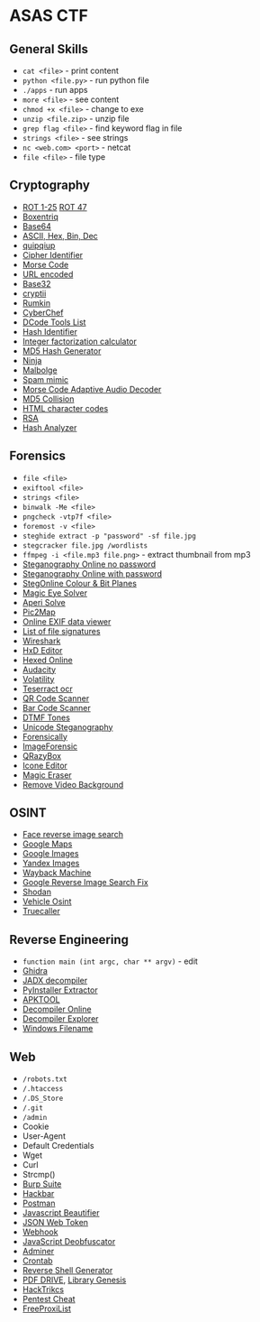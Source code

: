 # ASAS CTF 

## General Skills
- `cat <file>` - print content
- `python <file.py>` - run python file
- `./apps` - run apps
- `more <file>` - see content
- `chmod +x <file>` - change to exe
- `unzip <file.zip>` - unzip file
- `grep flag <file>` - find keyword flag in file
- `strings <file>` - see strings
- `nc <web.com> <port>` - netcat
- `file <file>` - file type

## Cryptography
- [ROT 1-25](https://rot13.com/) [ROT 47](https://www.boxentriq.com/code-breaking/rot13)
- [Boxentriq](https://www.boxentriq.com)
- [Base64](https://www.base64decode.org)
- [ASCII, Hex, Bin, Dec](https://www.rapidtables.com/convert/number/ascii-hex-bin-dec-converter.html)
- [quipqiup](https://quipqiup.com)
- [Cipher Identifier](https://www.dcode.fr/cipher-identifier)
- [Morse Code](http://www.unit-conversion.info/texttools/morse-code/)
- [URL encoded](https://www.urldecoder.org)
- [Base32](https://emn178.github.io/online-tools/base32_decode.html)
- [cryptii](https://cryptii.com)
- [Rumkin](https://rumkin.com/tools/cipher/)
- [CyberChef](https://gchq.github.io/CyberChef/)
- [DCode Tools List](https://www.dcode.fr/tools-list)
- [Hash Identifier](https://www.dcode.fr/hash-identifier)
- [Integer factorization calculator](https://www.alpertron.com.ar/ECM.HTM)
- [MD5 Hash Generator](https://www.md5hashgenerator.com)
- [Ninja](https://scwf.dima.ninja)
- [Malbolge](http://malbolge.doleczek.pl)
- [Spam mimic](https://www.spammimic.com/index.cgi)
- [Morse Code Adaptive Audio Decoder](https://morsecode.world/international/decoder/audio-decoder-adaptive.html)
- [MD5 Collision](https://www.mscs.dal.ca/~selinger/md5collision/)
- [HTML character codes](https://www.rapidtables.com/web/html/html-codes.html)
- [RSA](https://github.com/RsaCtfTool/RsaCtfTool)
- [Hash Analyzer](https://www.tunnelsup.com/hash-analyzer/)

## Forensics
- `file <file>`
- `exiftool <file>`
- `strings <file>`
- `binwalk -Me <file>`
- `pngcheck -vtp7f <file>`
- `foremost -v <file>`
- `steghide extract -p "password" -sf file.jpg`
- `stegcracker file.jpg /wordlists`
- `ffmpeg -i <file.mp3 file.png>` - extract thumbnail from mp3
- [Steganography Online no password](https://stylesuxx.github.io/steganography/)
- [Steganography Online with password](https://futureboy.us/stegano/decinput.html)
- [StegOnline Colour & Bit Planes](https://stegonline.georgeom.net/upload)
- [Magic Eye Solver](http://magiceye.ecksdee.co.uk)
- [Aperi Solve](https://aperisolve.fr)
- [Pic2Map](https://www.pic2map.com)
- [Online EXIF data viewer](https://jimpl.com/)
- [List of file signatures](https://en.wikipedia.org/wiki/List_of_file_signatures)
- [Wireshark](https://www.wireshark.org/download.html)
- [HxD Editor](https://mh-nexus.de/en/hxd/)
- [Hexed Online](https://hexed.it)
- [Audacity](https://www.audacityteam.org)
- [Volatility](https://github.com/volatilityfoundation/volatility)
- [Teserract ocr](https://github.com/tesseract-ocr/tesseract)
- [QR Code Scanner](https://pageloot.com/qr-code-scanner/)
- [Bar Code Scanner](https://zxing.org/w/decode.jspx)
- [DTMF Tones](http://dialabc.com/sound/detect/)
- [Unicode Steganography](https://330k.github.io/misc_tools/unicode_steganography.html)
- [Forensically](https://29a.ch/photo-forensics/#forensic-magnifier)
- [ImageForensic](https://www.imageforensic.org)
- [QRazyBox](https://merri.cx/qrazybox/)
- [Icone Editor](https://redketchup.io/icon-editor)
- [Magic Eraser](https://magicstudio.com/magiceraser/)
- [Remove Video Background](https://www.unscreen.com)

## OSINT
- [Face reverse image search](https://pimeyes.com/en)
- [Google Maps](https://www.google.com/maps)
- [Google Images](https://images.google.com)
- [Yandex Images](https://yandex.com/images/)
- [Wayback Machine](https://archive.org/web/)
- [Google Reverse Image Search Fix](https://googlelens.imagesniper.eu)
- [Shodan](https://monitor.shodan.io)
- [Vehicle Osint](https://github.com/TheBurnsy/Vehicle-OSINT-Collection)
- [Truecaller](https://www.truecaller.com)

## Reverse Engineering
- `function main (int argc, char ** argv)` - edit
- [Ghidra](https://ghidra-sre.org)
- [JADX decompiler](https://github.com/skylot/jadx)
- [PyInstaller Extractor](https://github.com/extremecoders-re/pyinstxtractor)
- [APKTOOL](https://ibotpeaches.github.io/Apktool/)
- [Decompiler Online](https://www.decompiler.com)
- [Decompiler Explorer](https://dogbolt.org)
- [Windows Filename](https://www.echotrail.io)

## Web
- `/robots.txt`
- `/.htaccess`
- `/.DS_Store`
- `/.git`
- `/admin`
- Cookie
- User-Agent
- Default Credentials
- Wget
- Curl
- Strcmp()
- [Burp Suite](https://portswigger.net/burp/communitydownload)
- [Hackbar](https://chrome.google.com/webstore/detail/hackbar/djmoeoifnlhjolebkehmpaocfnipknbh)
- [Postman](https://app.getpostman.com/app/download/win64)
- [Javascript Beautifier](https://codebeautify.org/jsviewer)
- [JSON Web Token](https://jwt.io)
- [Webhook](https://pipedream.com/requestbin)
- [JavaScript Deobfuscator](https://lelinhtinh.github.io/de4js/)
- [Adminer](https://www.adminer.org/en/)
- [Crontab](https://crontab.guru)
- [Reverse Shell Generator](https://www.revshells.com)
- [PDF DRIVE](https://www.pdfdrive.com), [Library Genesis](https://libgen.is)
- [HackTrikcs](https://book.hacktricks.xyz/welcome/readme)
- [Pentest Cheat](https://github.com/Kitsun3Sec/Pentest-Cheat-Sheets)
- [FreeProxiList](https://www.freeproxylists.net)
